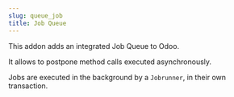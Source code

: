 ```yaml
---
slug: queue_job
title: Job Queue
---
```

This addon adds an integrated Job Queue to Odoo.

It allows to postpone method calls executed asynchronously.

Jobs are executed in the background by a `Jobrunner`, in their own transaction.

